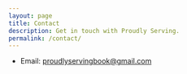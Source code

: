 ```yaml
---
layout: page
title: Contact
description: Get in touch with Proudly Serving.
permalink: /contact/
---
```


* Email: <proudlyservingbook@gmail.com>
